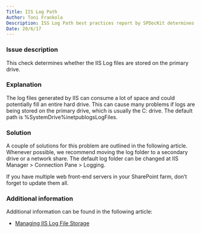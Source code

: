 ```yaml
---
Title: IIS Log Path
Author: Toni Frankola
Description: ISS Log Path best practices report by SPDocKit determines whether the IIS Log files are stored on the primary drive.
Date: 20/6/17
---
```

### Issue description

This check determines whether the IIS Log files are stored on the primary drive.

### Explanation

The log files generated by IIS can consume a lot of space and could potentially fill an entire hard drive. This can cause many problems if logs are being stored on the primary drive, which is usually the C: drive. The default path is %SystemDrive%inetpublogsLogFiles.

### Solution

A couple of solutions for this problem are outlined in the following article. Whenever possible, we recommend moving the log folder to a secondary drive or a network share. The default log folder can be changed at IIS Manager > Connection Pane > Logging.

If you have multiple web front-end servers in your SharePoint farm, don’t forget to update them all.

### Additional information

Additional information can be found in the following article:

* [Managing IIS Log File Storage](https://docs.microsoft.com/en-us/iis/manage/provisioning-and-managing-iis/managing-iis-log-file-storage)
